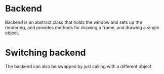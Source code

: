 # Backend
Backend is an abstract class that holds the window and sets up the rendering, and provides methods for drawing a frame, and drawing a single object.


# Switching backend
The backend can also be swapped by just calling with a different object